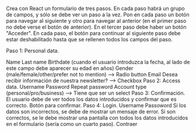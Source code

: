 Crea con React un formulario de tres pasos. En cada paso habrá un grupo de campos, y sólo se debe ver un paso a la vez. Pon en cada paso un botón para navegar al siguiente y otro para navegar al anterior (en el primer paso no debe verse el botón de anterior). En el tercer paso debe haber un botón "Acceder". En cada paso, el botón para continuar al siguiente paso debe estar deshabilitado hasta que se rellenen todos los campos del paso.

Paso 1: Personal data.

Name
Last name
Birthdate (cuando el usuario introduzca la fecha, al lado de este campo debe aparecer su edad en años)
Gender (male/female/other/prefer not to mention) --> Radio button
Email
Desea recibir información de nuestra newsletter? --> Checkbox
Paso 2: Access data.
Username
Password
Repeat password
Account type (personal/pro/business) --> Tiene que ser un select
Paso 3: Confirmación.
El usuario debe de ver todos los datos introducidos y confirmar que es correcto. Botón para confirmar.
Paso 4: Login.
Username
Passoword Si los datos son incorrectos, se debe de mostrar un mensaje de error. Si son correctos, se le debe mostrar una pantalla con todos los datos introducidos en el formulario (sería como un cuarto paso). Contraer
